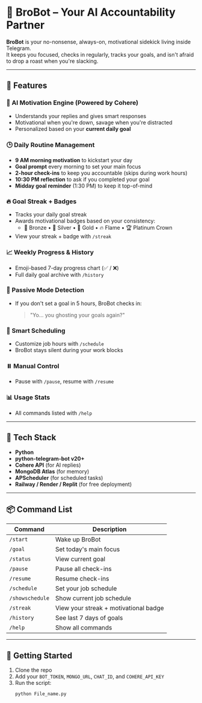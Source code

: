 # 🤖 BroBot – Your AI Accountability Partner

**BroBot** is your no-nonsense, always-on, motivational sidekick living inside Telegram.  
It keeps you focused, checks in regularly, tracks your goals, and isn't afraid to drop a roast when you're slacking.

---

## 🌟 Features

### 🧠 AI Motivation Engine (Powered by Cohere)
- Understands your replies and gives smart responses
- Motivational when you're down, savage when you're distracted
- Personalized based on your **current daily goal**

### 🕒 Daily Routine Management
- **9 AM morning motivation** to kickstart your day
- **Goal prompt** every morning to set your main focus
- **2-hour check-ins** to keep you accountable (skips during work hours)
- **10:30 PM reflection** to ask if you completed your goal
- **Midday goal reminder** (1:30 PM) to keep it top-of-mind

### 🔥 Goal Streak + Badges
- Tracks your daily goal streak
- Awards motivational badges based on your consistency:
  - 🥉 Bronze • 🥈 Silver • 🥇 Gold • 🔥 Flame • 🏆 Platinum Crown
- View your streak + badge with `/streak`

### 📈 Weekly Progress & History
- Emoji-based 7-day progress chart (✅ / ❌)
- Full daily goal archive with `/history`

### 👀 Passive Mode Detection
- If you don't set a goal in 5 hours, BroBot checks in:
  > "Yo… you ghosting your goals again?"

### 📅 Smart Scheduling
- Customize job hours with `/schedule`
- BroBot stays silent during your work blocks

### ⏸️ Manual Control
- Pause with `/pause`, resume with `/resume`

### 📊 Usage Stats
- All commands listed with `/help`

---

## 🧰 Tech Stack

- **Python**
- **python-telegram-bot v20+**
- **Cohere API** (for AI replies)
- **MongoDB Atlas** (for memory)
- **APScheduler** (for scheduled tasks)
- **Railway / Render / Replit** (for free deployment)

---

## 📦 Command List

| Command        | Description                                       |
|----------------|---------------------------------------------------|
| `/start`       | Wake up BroBot                                    |
| `/goal`        | Set today's main focus                            |
| `/status`      | View current goal                                 |
| `/pause`       | Pause all check-ins                               |
| `/resume`      | Resume check-ins                                  |
| `/schedule`    | Set your job schedule                             |
| `/showschedule`| Show current job schedule                         |
| `/streak`      | View your streak + motivational badge             |
| `/history`     | See last 7 days of goals                          |                             |
| `/help`        | Show all commands                                 |

---

## 🚀 Getting Started

1. Clone the repo
2. Add your `BOT_TOKEN`, `MONGO_URL`, `CHAT_ID`, and `COHERE_API_KEY`
3. Run the script:
   ```bash
   python File_name.py
